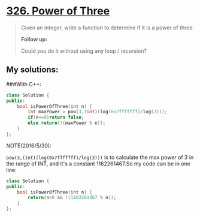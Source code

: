 [326. Power of Three](https://leetcode.com/problems/power-of-three/)
=====================
>Given an integer, write a function to determine if it is a power of three.
>
><strong>Follow up:</strong>
>
>Could you do it without using any loop / recursion? 

## My solutions:
###With C++:

```C++
class Solution {
public:
    bool isPowerOfThree(int n) {
        int maxPower = pow(3,(int)(log(0x7fffffff)/log(3)));
        if(n<=0)return false;
        else return(!(maxPower % n));
    }
};
```

NOTE(2016/5/30):

`pow(3,(int)(log(0x7fffffff)/log(3)))` is to calculate the max power of 3 in the range of INT, and it's a constant 1162261467.So my code can be in one line:

```C++
class Solution {
public:
    bool isPowerOfThree(int n) {
        return(n>0 && !(1162261467 % n));
    }
};
```
